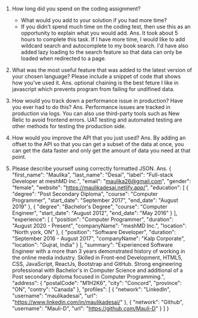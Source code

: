 1. How long did you spend on the coding assignment? 
    - What would you add to your solution if you had more time?
    - If you didn't spend much time on the coding test, then use this as an opportunity to explain what you would add.
Ans. It took about 5 hours to complete this task. If I have more time, I would like to add wildcard search and autocomplete to my book search. I'd have also added lazy loading to the search feature so that data can only be loaded when redirected to a page.

2. What was the most useful feature that was added to the latest version of your chosen language? Please include a snippet of code that shows how you've used it.
Ans. optional chaining is the best feture I like in javascript which prevents program from failing for undifined data.

3. How would you track down a performance issue in production? Have you ever had to do this?
Ans. Performance issues are tracked in production via logs. You can also use third-party tools such as New Relic to avoid frontend errors. UAT testing and automated testing are other methods for testing the production side.

4. How would you improve the API that you just used?
Ans. By adding an offset to the API so that you can get a subset of the data at once, you can get the data faster and only get the amount of data you need at that point.

5. Please describe yourself using correctly formatted JSON.
Ans. {
		"first_name": "Maulika",
		"last_name": "Desai",
		"label": "Full-stack Developer at meshMD Inc.",
		"email": "maulika26@gmail.com",
		"gender": "female",
		"website": "https://maulikadesai.netlify.app/",
		"education": [
			{
				"degree": "Post Secondary Diploma",
				"course": "Computer Programmer",
				"start_date": "September 2017",
				"end_date": "August 2019"
			},
			{
				"degree": "Bachelor's Degree",
				"course": "Computer Engineer",
				"start_date": "August 2012",
				"end_date": "May 2016"
			}
		],
		"experience": [
			{
				"position": "Computer Programmer",
				"duration": "August 2020 - Present",
				"companyName": "meshMD Inc.",
				"location": "North york, ON"
			},
			{
				"position": "Software Developer",
				"duration": "September 2016 - August 2017",
				"companyName": "Kalp Corporate",
				"location": "Gujrat, India"
			}
		],
		"summary": "Experienced Software Engineer with a more than 3 years demonstrated history of working in the online media industry. Skilled in Front-end Development, HTML5, CSS, JavaScript, ReactJs, Bootstrap and GitHub. Strong engineering professional with Bachelor's in Computer Science and additional of a Post secondary diploma focused in Computer Programming.",
		"address": {
			"postalCode": "M1H2K6",
			"city": "Concord",
			"province": "ON",
			"contry": "Canada"
		},
		"profiles": [
			{
				"network": "LinkedIn",
				"username": "maulikadesai",
				"url": "https://www.linkedin.com/in/maulikadesai/"
			},
			{
				"network": "Github",
				"username": "Mauli-D",
				"url": "https://github.com/Mauli-D"
			}
		]
	}
